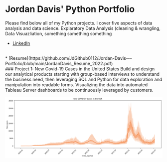# Jordan Davis' Python Portfolio
Please find below all of my Python projects. I cover five aspects of data analysis and data science. Explaratory Data Analysis (cleaning & wrangling, Data Visuazliation, something something something
<br>
* [LinkedIn](https://www.linkedin.com/in/jordandavis0112/)
<br>
* [Resume](https://github.com/JdGithub0112/Jordan-Davis---Portfolio/blob/main/JordanDavis_Resume_2022.pdf)
<br>
### Project 1: New Covid-19 Cases in the United States
Build and design our analytical products starting with group-based interviews to understand the business need, then leveraging SQL and Python for data exploration and manipulation into readable forms. Visualizing the data into automated Tableau Server dashboards to be continuously leveraged by customers. 

![New Covid-19 Cases in the USA](https://github.com/JdGithub0112/Jordan-Davis---Portfolio/blob/main/images/newCovidCases_USA.png)
